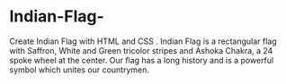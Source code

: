 # Indian-Flag-
Create Indian Flag with HTML and CSS  .
Indian Flag is a rectangular flag with Saffron, White and Green tricolor stripes and Ashoka Chakra, a 24 spoke wheel at the center. Our flag has a long history and is a powerful symbol which unites our countrymen.
